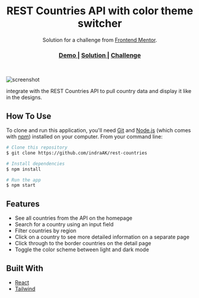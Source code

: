 <!-- Please update value in the {}  -->

<h1 align="center">REST Countries API with color theme switcher</h1>

<div align="center">
   Solution for a challenge from  <a href="https://www.frontendmentor.io" target="_blank">Frontend Mentor</a>.
</div>

<div align="center">
  <h3>
    <a href="https://optimistic-brown-d5a8fd.netlify.app/">
      Demo
    </a>
    <span> | </span>
    <a href="https://www.frontendmentor.io/solutions/responsive-rest-countries-api-using-react-and-tailwind-4Qnl8HASg">
      Solution
    </a>
    <span> | </span>
    <a href="https://www.frontendmentor.io/challenges/rest-countries-api-with-color-theme-switcher-5cacc469fec04111f7b848ca">
      Challenge
    </a>
  </h3>
</div>

<br>

![screenshot](https://i.ibb.co/3v4d0Dn/countries-app.png)

integrate with the REST Countries API to pull country data and display it like in the designs.

## How To Use

<!-- For example: -->

To clone and run this application, you'll need [Git](https://git-scm.com) and [Node.js](https://nodejs.org/en/download/) (which comes with [npm](http://npmjs.com)) installed on your computer. From your command line:

```bash
# Clone this repository
$ git clone https://github.com/indraAK/rest-countries

# Install dependencies
$ npm install

# Run the app
$ npm start
```

## Features

<!-- List the features of your application or follow the template. Don't share the figma file here :) -->

- See all countries from the API on the homepage
- Search for a country using an input field
- Filter countries by region
- Click on a country to see more detailed information on a separate page
- Click through to the border countries on the detail page
- Toggle the color scheme between light and dark mode

## Built With

<!-- This section should list any major frameworks that you built your project using. Here are a few examples.-->

- [React](https://reactjs.org/)
- [Tailwind](https://tailwindcss.com/)
